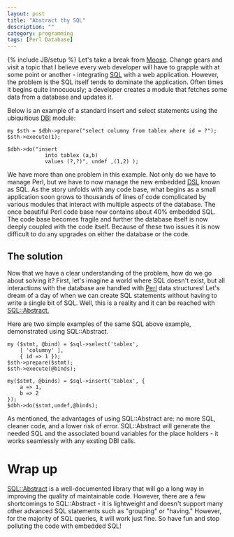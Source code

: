 ```yaml
---
layout: post
title: "Abstract thy SQL"
description: ""
category: programming
tags: [Perl Database]
---
```

{% include JB/setup %}
Let's take a break from [Moose](http://www.moose.org). Change gears and
visit a topic that I believe every web developer will have to grapple
with at some point or another - integrating
[SQL](http://en.wikipedia.org/wiki/SQL) with a web application. However, the
problem is the SQL itself tends to dominate the application.
Often times it begins quite innocuously; a developer creates a module that fetches some data
from a database and updates it.

Below is an example of a standard insert and select statements using the
ubiquitious [DBI](https://metacpan.org/module/DBI) module:

    my $sth = $dbh->prepare("select columny from tablex where id = ?");
    $sth->execute(1);

    $dbh->do("insert
                into tablex (a,b)
                values (?,?)", undef ,(1,2) );

We have more than one problem in this example. Not only do we have to manage
Perl, but we have to now manage the new embedded
[DSL](http://en.wikipedia.org/wiki/Domain-specific_language) known as SQL.
As the story unfolds with any code base, what begins as a small application soon grows to thousands of lines of
code complicated by various modules that interact with multiple aspects of the database. The
once beautiful Perl code base now contains about 40% embedded SQL. The code base becomes
fragile and further the database itself is now deeply coupled with
the code itself. Because of these two issues it is now difficult to do any
upgrades on either the database or the code.

## The solution

Now that we have a clear understanding of the problem, how do we go about
solving it? First, let's imagine a world where SQL doesn't exist, but all
interactions with the database are handled with [Perl](http://www.perl.org) data structures!
Let's dream of a day of when we can create SQL statements without having to write a single bit of SQL.
Well, this is a reality and it can be reached with [SQL::Abstract.](https://metacpan.org/module/SQL::Abstract)

Here are two simple examples of the same SQL above example, demonstrated using
SQL::Abstract.

    my ($stmt, @bind) = $sql->select('tablex',
        [ 'columny' ],
        { id => 1 });
    $sth->prepare($stmt);
    $sth->execute(@binds);

    my($stmt, @binds) = $sql->insert('tablex', {
        a => 1,
        b => 2
    });
    $dbh->do($stmt,undef,@binds);

As mentioned, the advantages of using SQL::Abstract are: no more SQL,
cleaner code, and a lower risk of error. SQL::Abstract will generate the
needed SQL and the associated bound variables for the place holders - it
works seamlessly with any exsting DBI calls.

# Wrap up

[SQL::Abstract](https://metacpan.org/module/SQL::Abstract) is a well-documented
library that will go a long way in improving the quality of maintainable
code. However, there are a few shortcomings to SQL::Abstract - it is
lightweight and doesn't support many other advanced SQL statements
such as "grouping" or "having." However, for the majority of SQL
queries, it will work just fine. So have fun and stop polluting the code
with embedded SQL!